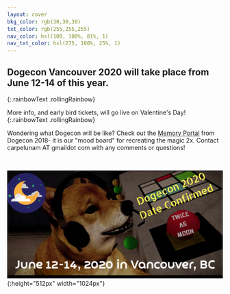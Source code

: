 ```yaml
---
layout: cover
bkg_color: rgb(30,30,30)
txt_color: rgb(255,255,255)
nav_color: hsl(108, 100%, 81%, 1)
nav_txt_color: hsl(275, 100%, 25%, 1)
---
```


## Dogecon Vancouver 2020 will take place from June 12-14 of this year.
{:.rainbowText .rollingRainbow}

More info, and early bird tickets, will go live on Valentine's Day!
{:.rainbowText .rollingRainbow}

Wondering what Dogecon will be like? Check out the [Memory Portal](http://dogecon.fun/mainpages/memories) from Dogecon 2018- it is our "mood board" for recreating the magic 2x. Contact carpelunam AT gmaildot com with any comments or questions!

<br>

![dogecon save the date](/images/dogecon2020date.png){:height="512px" width="1024px"}

<!-- <h1><a style="padding: 10px; border: 1px solid; border-radius: 10px;" href="mainpages/carpelunamconstitution.pdf">Carpe Lunam's Constitution</a></h1> -->

<br>
